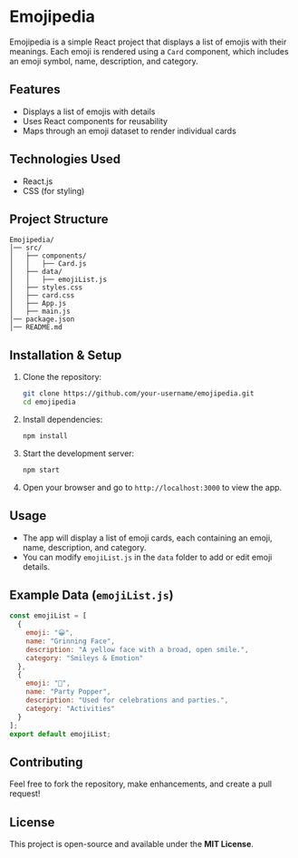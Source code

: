 # Emojipedia

Emojipedia is a simple React project that displays a list of emojis with their meanings. Each emoji is rendered using a `Card` component, which includes an emoji symbol, name, description, and category.

## Features
- Displays a list of emojis with details
- Uses React components for reusability
- Maps through an emoji dataset to render individual cards

## Technologies Used
- React.js
- CSS (for styling)

## Project Structure
```
Emojipedia/
│── src/
│   ├── components/
│   │   ├── Card.js
│   ├── data/
│   │   ├── emojiList.js
│   ├── styles.css
│   ├── card.css
│   ├── App.js
│   ├── main.js
│── package.json
│── README.md
```

## Installation & Setup
1. Clone the repository:
   ```bash
   git clone https://github.com/your-username/emojipedia.git
   cd emojipedia
   ```
2. Install dependencies:
   ```bash
   npm install
   ```
3. Start the development server:
   ```bash
   npm start
   ```
4. Open your browser and go to `http://localhost:3000` to view the app.

## Usage
- The app will display a list of emoji cards, each containing an emoji, name, description, and category.
- You can modify `emojiList.js` in the `data` folder to add or edit emoji details.

## Example Data (`emojiList.js`)
```js
const emojiList = [
  {
    emoji: "😀",
    name: "Grinning Face",
    description: "A yellow face with a broad, open smile.",
    category: "Smileys & Emotion"
  },
  {
    emoji: "🎉",
    name: "Party Popper",
    description: "Used for celebrations and parties.",
    category: "Activities"
  }
];
export default emojiList;
```

## Contributing
Feel free to fork the repository, make enhancements, and create a pull request!

## License
This project is open-source and available under the **MIT License**.
